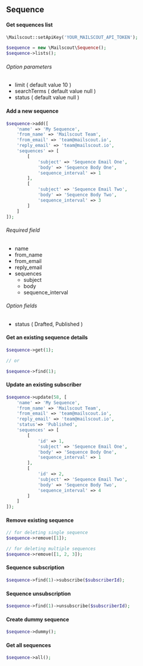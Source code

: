## Sequence

#### Get sequences list

```php
\Mailscout::setApiKey('YOUR_MAILSCOUT_API_TOKEN');

$sequence = new \Mailscout\Sequence();
$sequence->lists();
```

###### Option parameters

- limit ( default value 10 )
- searchTerms ( default value null )
- status ( default value null )

#### Add a new sequence

```php
$sequence->add([
    'name' => 'My Sequence',
    'from_name' => 'Mailscout Team',
    'from_email' => 'team@mailscout.io',
    'reply_email' => 'team@mailscout.io',
    'sequences' => [
        [
            'subject' => 'Sequence Email One',
            'body' => 'Sequence Body One',
            'sequence_interval' => 1
        ],
        [
            'subject' => 'Sequence Email Two',
            'body' => 'Sequence Body Two',
            'sequence_interval' => 3
        ]
    ]
]);
```

###### Required field

- name
- from_name
- from_email
- reply_email
- sequences
   - subject
   - body
   - sequence_interval

###### Option fields
- status ( Drafted, Published )


#### Get an existing sequence details

```php
$sequence->get(1);

// or

$sequence->find(1);
```

#### Update an existing subscriber

```php
$sequence->update(58, [
    'name' => 'My Sequence',
    'from_name' => 'Mailscout Team',
    'from_email' => 'team@mailscout.io',
    'reply_email' => 'team@mailscout.io',
    'status'=> 'Published',
    'sequences' => [
        [
            'id' => 1,
            'subject' => 'Sequence Email One',
            'body' => 'Sequence Body One',
            'sequence_interval' => 1
        ],
        [
            'id' => 2,
            'subject' => 'Sequence Email Two',
            'body' => 'Sequence Body Two',
            'sequence_interval' => 4
        ]
    ]
]);
```

#### Remove existing sequence

```php
// for deleting single sequence
$sequence->remove([1]);

// for deleting multiple sequences
$sequence->remove([1, 2, 3]);
```

#### Sequence subscription

```php
$sequence->find(1)->subscribe($subscriberId);
```

#### Sequence unsubscription

```php
$sequence->find(1)->unsubscribe($subscriberId);
```

#### Create dummy sequence

```php
$sequence->dummy();
```

#### Get all sequences

```php
$sequence->all();
```